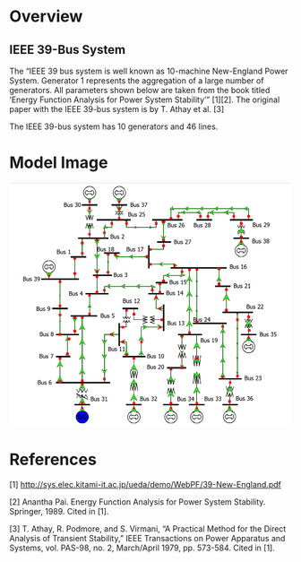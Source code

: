 # Overview
## IEEE 39-Bus System
The “IEEE 39 bus system is well known as 10-machine New-England Power System. Generator 1 represents the aggregation of a large number of generators. All parameters shown below are taken from the book titled ‘Energy Function Analysis for Power System Stability’” [1][2]. The original paper with the IEEE 39-bus system is by T. Athay et al. [3]

The IEEE 39-bus system has 10 generators and 46 lines.

# Model Image
![Model Image](assets/ieee39.png)

# References
[1] http://sys.elec.kitami-it.ac.jp/ueda/demo/WebPF/39-New-England.pdf

[2] Anantha Pai. Energy Function Analysis for Power System Stability. Springer, 1989. Cited in [1].

[3] T. Athay, R. Podmore, and S. Virmani, “A Practical Method for the Direct Analysis of Transient Stability,” IEEE Transactions on Power Apparatus and Systems, vol. PAS-98, no. 2, March/April 1979, pp. 573-584. Cited in [1].
